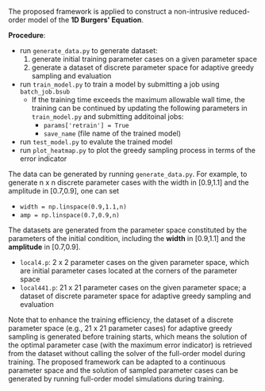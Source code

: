 The proposed framework is applied to construct a non-intrusive reduced-order model of the **1D Burgers' Equation**.


**Procedure**:
- run `generate_data.py` to generate dataset:
    1. generate initial training parameter cases on a given parameter space
    2. generate a dataset of discrete parameter space for adaptive greedy sampling and evaluation
- run `train_model.py` to train a model by submitting a job using `batch_job.bsub`
    - If the training time exceeds the maximum allowable wall time, the training can be continued by
    updating the following parameters in `train_model.py` and submitting additoinal jobs:
        - `params['retrain'] = True`
        - `save_name` (file name of the trained model)
- run `test_model.py` to evalute the trained model
- run `plot_heatmap.py` to plot the greedy sampling process in terms of the error indicator


The data can be generated by running `generate_data.py`. For example, to generate n x n discrete parameter cases with the width in [0.9,1.1] and the amplitude in [0.7,0.9], one can set
- `width = np.linspace(0.9,1.1,n)`
- `amp = np.linspace(0.7,0.9,n)`

The datasets are generated from the parameter space constituted by the parameters of the initial condition, including the **width** in [0.9,1.1] and the **amplitude** in [0.7,0.9].
- `local4.p`: 2 x 2 parameter cases on the given parameter space, which are initial parameter cases located at the corners of the parameter space
- `local441.p`: 21 x 21 parameter cases on the given parameter space; a dataset of discrete parameter space for adaptive greedy sampling and evaluation

Note that to enhance the training efficiency, the dataset of a discrete parameter space (e.g., 21 x 21 parameter cases) for adaptive greedy sampling is generated before training starts, which means the solution of the optimal parameter case (with the maximum error indicator) is retrieved from the dataset without calling the solver of the full-order model during training. The proposed framework can be adapted to a continuous parameter space and the solution of sampled parameter cases can be generated by running full-order model simulations during training.
